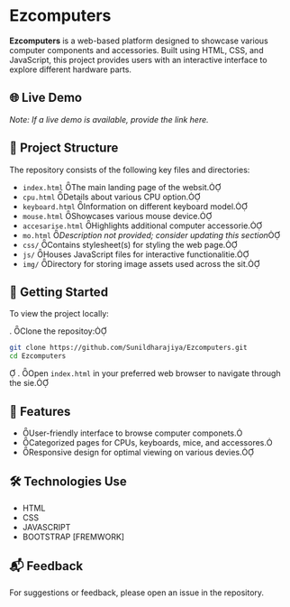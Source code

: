 

# Ezcomputers

**Ezcomputers** is a web-based platform designed to showcase various computer components and accessories. Built using HTML, CSS, and JavaScript, this project provides users with an interactive interface to explore different hardware parts.

## 🌐 Live Demo

*Note: If a live demo is available, provide the link here.*

## 📁 Project Structure

The repository consists of the following key files and directories:

- `index.html` The main landing page of the websit.
- `cpu.html` Details about various CPU option.
- `keyboard.html` Information on different keyboard model.
- `mouse.html` Showcases various mouse device.
- `accesarise.html` Highlights additional computer accessorie.
- `mo.html` *Description not provided; consider updating this section*
- `css/` Contains stylesheet(s) for styling the web page.
- `js/` Houses JavaScript files for interactive functionalitie.
- `img/` Directory for storing image assets used across the sit.

## 🚀 Getting Started

To view the project locally:

. Clone the repositoy:
   ```bash
   git clone https://github.com/Sunildharajiya/Ezcomputers.git
   cd Ezcomputers
   ```

. Open `index.html` in your preferred web browser to navigate through the sie.

## 📌 Features
- User-friendly interface to browse computer componets.
- Categorized pages for CPUs, keyboards, mice, and accessores.
- Responsive design for optimal viewing on various devies.

## 🛠️ Technologies Use

- HTML
- CSS
- JAVASCRIPT 
- BOOTSTRAP [FREMWORK]

## 📬 Feedback

For suggestions or feedback, please open an issue in the repository.
